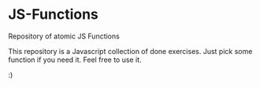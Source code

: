 # JS-Functions
Repository of atomic JS Functions

This repository is a Javascript collection of done exercises. Just pick some function if you need it.
Feel free to use it.

:)
